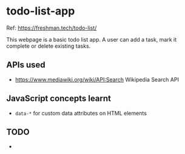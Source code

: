 # todo-list-app

Ref: https://freshman.tech/todo-list/

This webpage is a basic todo list app. A user can add a task, mark it complete or delete existing tasks. 


## APIs used
* https://www.mediawiki.org/wiki/API:Search Wikipedia Search API

## JavaScript concepts learnt
* `data-*` for custom data attributes on HTML elements

## TODO
* 

